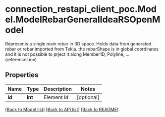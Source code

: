# connection_restapi_client_poc.Model.ModelRebarGeneralIdeaRSOpenModel
Represents a single main rebar in 3D space.  Holds data from generated rebar or rebar imported from Tekla.  the rebarShape is in global coordinates and it is not possible to prject it along Member1D, Polyline, ... (referenceLine)

## Properties

Name | Type | Description | Notes
------------ | ------------- | ------------- | -------------
**Id** | **int** | Element Id | [optional] 

[[Back to Model list]](../README.md#documentation-for-models) [[Back to API list]](../README.md#documentation-for-api-endpoints) [[Back to README]](../README.md)

